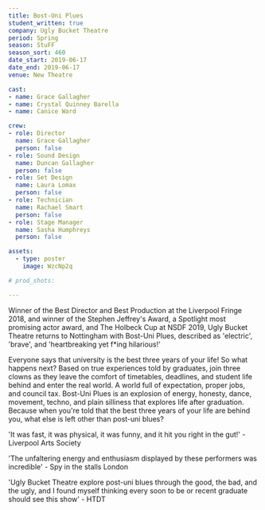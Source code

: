 ```yaml
---
title: Bost-Uni Plues
student_written: true
company: Ugly Bucket Theatre
period: Spring
season: StuFF
season_sort: 460
date_start: 2019-06-17
date_end: 2019-06-17
venue: New Theatre

cast:
- name: Grace Gallagher
- name: Crystal Quinney Barella
- name: Canice Ward

crew:
- role: Director
  name: Grace Gallagher
  person: false
- role: Sound Design
  name: Duncan Gallagher
  person: false
- role: Set Design
  name: Laura Lomax
  person: false
- role: Technician
  name: Rachael Smart
  person: false
- role: Stage Manager
  name: Sasha Humphreys
  person: false

assets:
  - type: poster
    image: WzcNp2q

# prod_shots:

---
```


Winner of the Best Director and Best Production at the Liverpool Fringe 2018, and winner of the Stephen Jeffrey's Award, a Spotlight most promising actor award, and The Holbeck Cup at NSDF 2019, Ugly Bucket Theatre returns to Nottingham with Bost-Uni Plues, described as 'electric', 'brave', and 'heartbreaking yet f\*ing hilarious!'

Everyone says that university is the best three years of your life! So what happens next? Based on true experiences told by graduates, join three clowns as they leave the comfort of timetables, deadlines, and student life behind and enter the real world. A world full of expectation, proper jobs, and council tax. Bost-Uni Plues is an explosion of energy, honesty, dance, movement, techno, and plain silliness that explores life after graduation. Because when you're told that the best three years of your life are behind you, what else is left other than post-uni blues?

'It was fast, it was physical, it was funny, and it hit you right in the gut!' - Liverpool Arts Society

'The unfaltering energy and enthusiasm displayed by these performers was incredible' - Spy in the stalls London

'Ugly Bucket Theatre explore post-uni blues through the good, the bad, and the ugly, and I found myself thinking every soon to be or recent graduate should see this show' - HTDT


